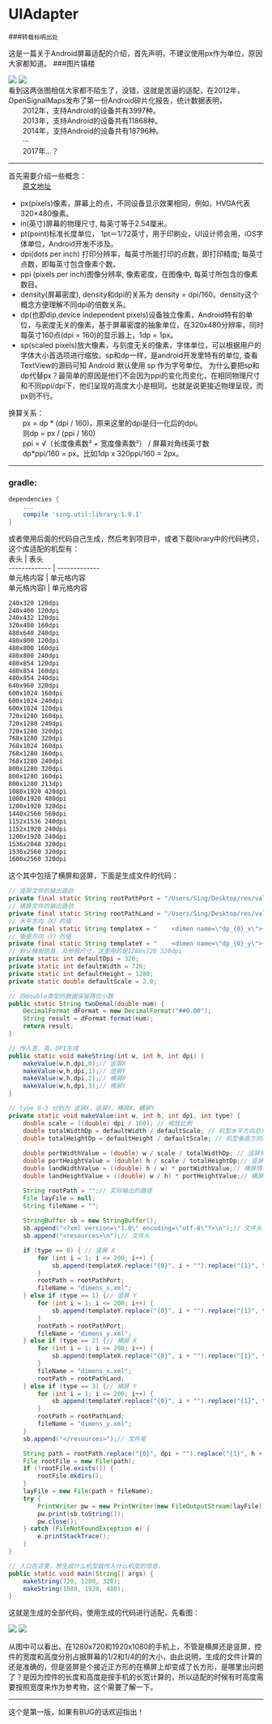 # UIAdapter
###`转载标明出处 `
 
这是一篇关于Android屏幕适配的介绍，首先声明，不建议使用px作为单位，原因大家都知道。 
###图片镇楼  

![](./app/src/main/res/drawable/ic_4.png "")
![](./app/src/main/res/drawable/ic_3.png "")   
看到这两张图相信大家都不陌生了，没错，这就是苦逼的适配，在2012年，OpenSignalMaps发布了第一份Android碎片化报告，统计数据表明，  
　　2012年，支持Android的设备共有3997种。  
　　2013年，支持Android的设备共有11868种。  
　　2014年，支持Android的设备共有18796种。  
　　···  
　　2017年...？  
***
首先需要介绍一些概念：  
　　[原文地址](http://blog.csdn.net/ttkatrina/article/details/50623043)  

* px(pixels)像素，屏幕上的点，不同设备显示效果相同，例如，HVGA代表320×480像素。
* in(英寸)屏幕的物理尺寸, 每英寸等于2.54厘米。 
* pt(point)标准长度单位， 1pt＝1/72英寸，用于印刷业，UI设计师会用，iOS字体单位，Android开发不涉及。
* dpi(dots per inch) 打印分辨率，每英寸所能打印的点数，即打印精度; 每英寸点数，即每英寸包含像素个数。
* ppi (pixels per inch)图像分辨率, 像素密度，在图像中, 每英寸所包含的像素数目。
* density(屏幕密度), density和dpi的关系为 density = dpi/160。density这个概念方便理解不同dpi的倍数关系。
* dp(也即dip,device independent pixels)设备独立像素，Android特有的单位，与密度无关的像素，基于屏幕密度的抽象单位，在320x480分辨率，同时每英寸160点(dpi = 160)的显示器上，1dp = 1px。
* sp(scaled pixels)放大像素，与刻度无关的像素，字体单位，可以根据用户的字体大小首选项进行缩放。sp和dp一样，是android开发里特有的单位, 查看TextView的源码可知 Android 默认使用 sp 作为字号单位。
为什么要把sp和dp代替px？最简单的原因是他们不会因为ppi的变化而变化，在相同物理尺寸和不同ppi/dpi下，他们呈现的高度大小是相同。也就是说更接近物理呈现，而px则不行。  

换算关系：  
　　px = dp * (dpi / 160)，原来这里的dpi是归一化后的dpi。   
　　则dp = px / (ppi / 160)   
　　ppi = √（长度像素数² + 宽度像素数²） / 屏幕对角线英寸数   
　　dp*ppi/160 = px。比如1dp x 320ppi/160 = 2px。  
***
### gradle:
```groovy
dependencies {
    ...
    compile 'sing.util:library:1.0.1'
}
```
或者使用后面的代码自己生成，然后考到项目中，或者下载library中的代码拷贝，这个库适配的机型有：  
  表头  | 表头  
  ------------- | -------------  
 单元格内容  | 单元格内容  
 单元格内容l  | 单元格内容   

```xml  
240x320 120dpi  
240x400 120dpi  
240x432 120dpi  
320x480 160dpi  
480x640 240dpi  
480x800 120dpi  
480x800 160dpi  
480x800 240dpi  
480x854 120dpi  
480x854 160dpi  
480x854 240dpi  
640x960 320dpi  
600x1024 160dpi  
600x1024 240dpi  
600x1024 120dpi  
720x1280 160dpi  
720x1280 240dpi  
720x1280 320dpi  
768x1280 320dpi  
768x1024 160dpi  
768x1280 160dpi  
768x1280 240dpi  
800x1280 320dpi  
800x1280 160dpi  
800x1280 213dpi  
1080x1920 420dpi  
1080x1920 480dpi  
1200x1920 320dpi  
1440x2560 560dpi  
1152x1536 240dpi  
1152x1920 240dpi  
1200x1920 240dpi  
1536x2048 320dpi  
1536x2560 320dpi  
1600x2560 320dpi
```  
这个其中包括了横屏和竖屏，下面是生成文件的代码：

```JAVA
// 竖屏文件的输出路劲
private final static String rootPathPort = "/Users/Sing/Desktop/res/values-port-{0}dpi-{1}x{2}/";
// 横屏文件的输出路劲
private final static String rootPathLand = "/Users/Sing/Desktop/res/values-land-{0}dpi-{1}x{2}/";
// 水平方向（X）的值
private final static String templateX = "    <dimen name=\"dp_{0}_x\">{1}dp</dimen>\n";
// 垂直方向（Y）的值
private final static String templateY = "    <dimen name=\"dp_{0}_y\">{1}dp</dimen>\n";
// 默认模板信息，及参照尺寸，这里用的是1280x720 320dpi
private static int defaultDpi = 320;
private static int defaultWidth = 720;
private static int defaultHeight = 1280;
private static double defaultScale = 2.0;

// 将double类型的数据保留两位小数
public static String twoDemal(double num) {
	DecimalFormat dFormat = new DecimalFormat("##0.00");
	String result = dFormat.format(num);
	return result;
}

// 传入宽、高、DPI生成
public static void makeString(int w, int h, int dpi) {
	makeValue(w,h,dpi,0);// 竖屏X
	makeValue(w,h,dpi,1);// 竖屏Y
	makeValue(w,h,dpi,2);// 横屏X
	makeValue(w,h,dpi,3);// 横屏Y 
}

// type 0-3 分别为 竖屏X、竖屏Y、横屏X、横屏Y
private static void makeValue(int w, int h, int dpi, int type) {
	double scale = ((double) dpi / 160); // 缩放比例
	double totalWidthDp = defaultWidth / defaultScale; // 机型水平方向总共有多少个DP
	double totalHeightDp = defaultHeight / defaultScale; // 机型垂直方向总共有多少个DP
 
	double portWidthValue = (double) w / scale / totalWidthDp; // 竖屏情况下，参考模板水平方向(X) 每1dp对应的适配机型的值
	double portHeightValue = (double) h / scale / totalHeightDp;// 竖屏情况下，参考模板垂直方向(Y) 每1dp对应的适配机型的值
	double landWidthValue = ((double) h / w) * portWidthValue;// 横屏情况下，参考模板水平方向(X) 每1dp对应的适配机型的值
	double landHeightValue = ((double) w / h) * portHeightValue;// 横屏情况下，参考模板垂直方向(Y) 每1dp对应的适配机型的值

	String rootPath = "";// 实际输出的路径
	File layFile = null;
	String fileName = "";
		
	StringBuffer sb = new StringBuffer();
	sb.append("<?xml version=\"1.0\" encoding=\"utf-8\"?>\n");// 文件头
	sb.append("<resources>\n");// 文件头

	if (type == 0) { // 竖屏 X
		for (int i = 1; i <= 200; i++) {
			sb.append(templateX.replace("{0}", i + "").replace("{1}", twoDemal(portWidthValue * i) + ""));
		}
		rootPath = rootPathPort;
		fileName = "dimens_x.xml";
	} else if (type == 1) {// 竖屏 Y
		for (int i = 1; i <= 200; i++) {
			sb.append(templateY.replace("{0}", i + "").replace("{1}", twoDemal(portHeightValue * i) + ""));
		}
		rootPath = rootPathPort;
		fileName = "dimens_y.xml";
	} else if (type == 2) {// 横屏 X
		for (int i = 1; i <= 200; i++) {
			sb.append(templateX.replace("{0}", i + "").replace("{1}", twoDemal(landWidthValue * i) + ""));
		}
		fileName = "dimens_x.xml";
		rootPath = rootPathLand;
	} else if (type == 3) {// 横屏 Y
		for (int i = 1; i <= 200; i++) {
			sb.append(templateY.replace("{0}", i + "").replace("{1}", twoDemal(landHeightValue * i) + ""));
		} 
		rootPath = rootPathLand;
		fileName = "dimens_y.xml";
	}
	sb.append("</resources>");// 文件尾

	String path = rootPath.replace("{0}", dpi + "").replace("{1}", h + "").replace("{2}", w + "");
	File rootFile = new File(path);
	if (!rootFile.exists()) {
		rootFile.mkdirs();
	}
	layFile = new File(path + fileName);
	try {
		PrintWriter pw = new PrintWriter(new FileOutputStream(layFile));
		pw.print(sb.toString());
		pw.close();
	} catch (FileNotFoundException e) {
		e.printStackTrace();
	}
}   

// 入口在这里，想生成什么机型就传入什么机型的信息，
public static void main(String[] args) {
	makeString(720, 1280, 320);
	makeString(1080, 1920, 480);
}
```
这就是生成的全部代码，使用生成的代码进行适配，先看图：  

![](./app/src/main/res/drawable/demo1.png "")
![](./app/src/main/res/drawable/demo2.jpg "")  

从图中可以看出，在1280x720和1920x1080的手机上，不管是横屏还是竖屏，控件的宽度和高度分别占据屏幕的1/2和1/4的的大小，由此说明，生成的文件计算的还是准确的，但是竖屏是个接近正方形的在横屏上却变成了长方形，是哪里出问题了？是因为控件的长度和高度是按手机的长宽计算的，所以适配的时候有时高度需要按照宽度来作为参考物，这个需要了解一下。
***
这个是第一版，如果有BUG的话欢迎指出！